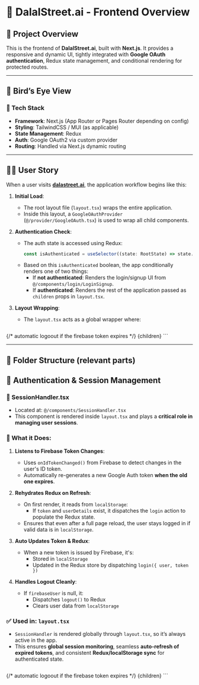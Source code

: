 # 🧠 DalalStreet.ai - Frontend Overview

## 📍 Project Overview

This is the frontend of **DalalStreet.ai**, built with **Next.js**. It provides a responsive and dynamic UI, tightly integrated with **Google OAuth authentication**, Redux state management, and conditional rendering for protected routes.

---

## 🔭 Bird’s Eye View

### 🧩 Tech Stack
- **Framework**: Next.js (App Router or Pages Router depending on config)
- **Styling**: TailwindCSS / MUI (as applicable)
- **State Management**: Redux
- **Auth**: Google OAuth2 via custom provider
- **Routing**: Handled via Next.js dynamic routing

---

## 🧑‍💻 User Story

When a user visits **[dalastreet.ai](https://dalastreet.ai)**, the application workflow begins like this:

1. **Initial Load**:
   - The root layout file (`layout.tsx`) wraps the entire application.
   - Inside this layout, a `GoogleOAuthProvider` (`@/provider/GoogleOAuth.tsx`) is used to wrap all child components.

2. **Authentication Check**:
   - The auth state is accessed using Redux:
     ```ts
     const isAuthenticated = useSelector((state: RootState) => state.auth.isAuthenticated);
     ```
   - Based on this `isAuthenticated` boolean, the app conditionally renders one of two things:
     - If **not authenticated**: Renders the login/signup UI from `@/components/login/LoginSignup`.
     - If **authenticated**: Renders the rest of the application passed as `children` props in `layout.tsx`.

3. **Layout Wrapping**:
   - The `layout.tsx` acts as a global wrapper where:
     ```tsx
  <ReduxProvider>
          <DaisyUiThemeProvider>
            <GoogleOAuth>
            <SessionHandler />   {/* automatic logoout if the firebase token expires */}
               <ToastContainer position="top-right" autoClose={3000} />
            {children}
            </GoogleOAuth>
          </DaisyUiThemeProvider>
        </ReduxProvider>
     ```

---

## 🧱 Folder Structure (relevant parts)

## 🔐 Authentication & Session Management

### 🧾 SessionHandler.tsx

- Located at: `@/components/SessionHandler.tsx`
- This component is rendered inside `layout.tsx` and plays a **critical role in managing user sessions**.

### 🚀 What it Does:

1. **Listens to Firebase Token Changes**:
   - Uses `onIdTokenChanged()` from Firebase to detect changes in the user's ID token.
   - Automatically re-generates a new Google Auth token **when the old one expires**.

2. **Rehydrates Redux on Refresh**:
   - On first render, it reads from `localStorage`:
     - If `token` and `userDetails` exist, it dispatches the `login` action to populate the Redux state.
   - Ensures that even after a full page reload, the user stays logged in if valid data is in `localStorage`.

3. **Auto Updates Token & Redux**:
   - When a new token is issued by Firebase, it's:
     - Stored in `localStorage`
     - Updated in the Redux store by dispatching `login({ user, token })`

4. **Handles Logout Cleanly**:
   - If `firebaseUser` is null, it:
     - Dispatches `logout()` to Redux
     - Clears user data from `localStorage`

### ✅ Used in: `layout.tsx`

- `SessionHandler` is rendered globally through `layout.tsx`, so it’s always active in the app.
- This ensures **global session monitoring**, seamless **auto-refresh of expired tokens**, and consistent **Redux/localStorage sync** for authenticated state.

```tsx
```
 <ReduxProvider>
          <DaisyUiThemeProvider>
            <GoogleOAuth>
            <SessionHandler />   {/* automatic logoout if the firebase token expires */}
               <ToastContainer position="top-right" autoClose={3000} />
            {children}
            </GoogleOAuth>
          </DaisyUiThemeProvider>
        </ReduxProvider>
```

